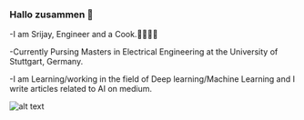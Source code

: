 ### Hallo zusammen 👋


-I am Srijay, Engineer and a Cook.👨‍🍳👨‍💻

-Currently Pursing Masters in Electrical Engineering at the University of Stuttgart, Germany.

-I am Learning/working in the field of Deep learning/Machine Learning
and I write articles related to AI on medium. 

![alt text](http://url/to/img.png)



<!--
**srijayjk/srijayjk** is a ✨ _special_ ✨ repository because its `README.md` (this file) appears on your GitHub profile.

Here are some ideas to get you started:

- 🔭 I’m currently working on ...👨‍💻
- 🌱 I’m currently learning Deep Learning

-->
